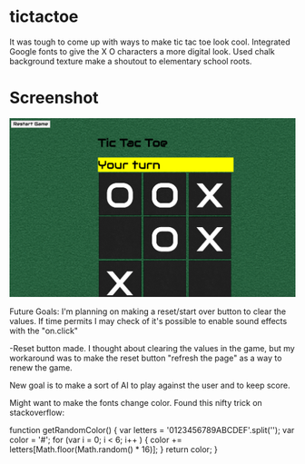 # tictactoe

It was tough to come up with ways to make tic tac toe look cool.
Integrated Google fonts to give the X O characters a more digital look. Used chalk background texture make a shoutout to elementary school roots.

# Screenshot
![screenshot](screenshotTT.png)



Future Goals:
I'm planning on making a reset/start over button to clear the values. If time permits I may check of it's possible to enable sound effects with the "on.click" 

-Reset button made. I thought about clearing the values in the game, but my workaround was to make the reset button "refresh the page" as a way to renew the game.

New goal is to make a sort of AI to play against the user and to keep score.

Might want to make the fonts change color. Found this nifty trick on stackoverflow:

function getRandomColor() {
    var letters = '0123456789ABCDEF'.split('');
    var color = '#';
    for (var i = 0; i < 6; i++ ) {
        color += letters[Math.floor(Math.random() * 16)];
    }
    return color;
}
